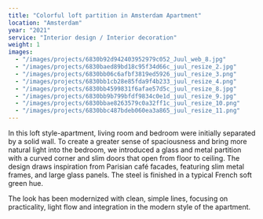 ```yaml
---
title: "Colorful loft partition in Amsterdam Apartment"
location: "Amsterdam"
year: "2021"
service: "Interior design / Interior decoration"
weight: 1
images:
  - "/images/projects/6830b92d942403952979c052_Juul_web_8.jpg"
  - "/images/projects/6830baed89bd18c95f34d66c_juul_resize_2.jpg"
  - "/images/projects/6830bb06c6afbf3819ed5926_juul_resize_3.png"
  - "/images/projects/6830bb1cb28e85fda9f4b233_juul_resize_4.png"
  - "/images/projects/6830bb4599831f6afae57d5c_juul_resize_8.jpg"
  - "/images/projects/6830bb9b799bfdf9834c0e1d_juul_resize_9.jpg"
  - "/images/projects/6830bbae8263579c0a32ff1c_juul_resize_10.png"
  - "/images/projects/6830bbc487bdeb060ea3a865_juul_resize_11.png"
---
```


In this loft style-apartment, living room and bedroom were initially separated by a solid wall. To create a greater sense of spaciousness and bring more natural light into the bedroom, we introduced a glass and metal partition with a curved corner and slim doors that open from floor to ceiling. The design draws inspiration from Parisian café facades, featuring slim metal frames, and large glass panels. The steel is finished in a typical French soft green hue.

The look has been modernized with clean, simple lines, focusing on practicality, light flow and integration in the modern style of the apartment.